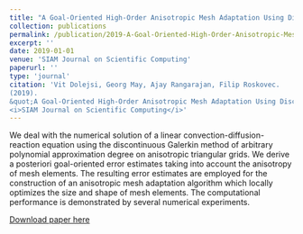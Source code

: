 ```yaml
---
title: "A Goal-Oriented High-Order Anisotropic Mesh Adaptation Using Discontinuous Galerkin Method for Linear Convection-Diffusion-Reaction Problems"
collection: publications
permalink: /publication/2019-A-Goal-Oriented-High-Order-Anisotropic-Mesh-Adaptation-Using-Discontinuous-Galerkin-Method-for-Linear-Convection-Diffusion-Reaction-Problems
excerpt: ''
date: 2019-01-01
venue: 'SIAM Journal on Scientific Computing'
paperurl: ''
type: 'journal'
citation: 'Vit Dolejsi, Georg May, Ajay Rangarajan, Filip Roskovec.
(2019).
&quot;A Goal-Oriented High-Order Anisotropic Mesh Adaptation Using Discontinuous Galerkin Method for Linear Convection-Diffusion-Reaction Problems.&quot;
<i>SIAM Journal on Scientific Computing</i>'
---
```

We deal with the numerical solution of a linear convection-diffusion-reaction equation using the discontinuous Galerkin method of arbitrary polynomial approximation degree on anisotropic triangular grids. We derive a posteriori goal-oriented error estimates taking into account the anisotropy of mesh elements. The resulting error estimates are employed for the construction of an anisotropic mesh adaptation algorithm which locally optimizes the size and shape of mesh elements. The computational performance is demonstrated by several numerical experiments.

[Download paper here](https://doi.org/10.1137/18M1172491)